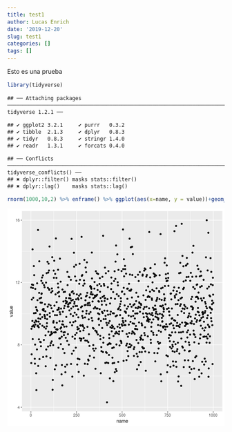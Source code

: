 ```yaml
---
title: test1
author: Lucas Enrich
date: '2019-12-20'
slug: test1
categories: []
tags: []
---
```


Esto es una prueba

```r
library(tidyverse)
```

```
## ── Attaching packages ─────────────────────────────────────────────────────────────────────────── tidyverse 1.2.1 ──
```

```
## ✔ ggplot2 3.2.1     ✔ purrr   0.3.2
## ✔ tibble  2.1.3     ✔ dplyr   0.8.3
## ✔ tidyr   0.8.3     ✔ stringr 1.4.0
## ✔ readr   1.3.1     ✔ forcats 0.4.0
```

```
## ── Conflicts ────────────────────────────────────────────────────────────────────────────── tidyverse_conflicts() ──
## ✖ dplyr::filter() masks stats::filter()
## ✖ dplyr::lag()    masks stats::lag()
```

```r
rnorm(1000,10,2) %>% enframe() %>% ggplot(aes(x=name, y = value))+geom_point()
```

![plot of chunk unnamed-chunk-1](./figure/unnamed-chunk-1-1.png)
